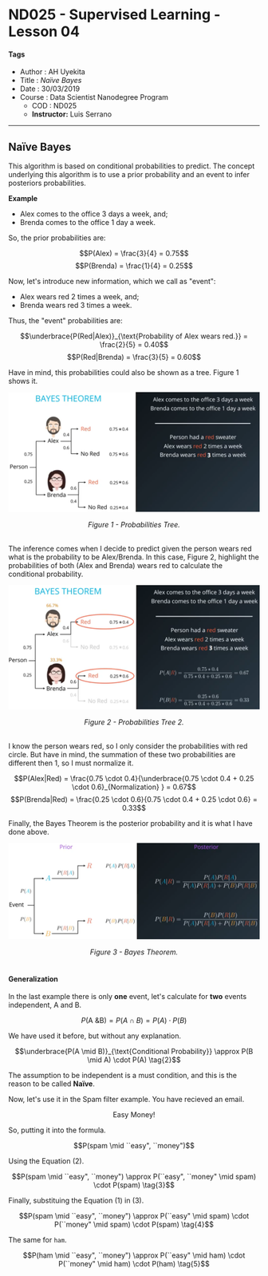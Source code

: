 # ND025 - Supervised Learning - Lesson 04

#### Tags
* Author : AH Uyekita
* Title  :  _Naïve Bayes_
* Date   : 30/03/2019
* Course : Data Scientist Nanodegree Program
    * COD    : ND025
    * **Instructor:** Luis Serrano

***

## Naïve Bayes

This algorithm is based on conditional probabilities to predict. The concept underlying this algorithm is to use a prior probability and an event to infer posteriors probabilities.

**Example**

* Alex comes to the office 3 days a week, and;
* Brenda comes to the office 1 day a week.

So, the prior probabilities are:

$$P(Alex) = \frac{3}{4} = 0.75$$
$$P(Brenda) = \frac{1}{4} = 0.25$$

Now, let's introduce new information, which we call as "event":

* Alex wears red 2 times a week, and;
* Brenda wears red 3 times a week.

Thus, the "event" probabilities are:

$$\underbrace{P(Red|Alex)}_{\text{Probability of Alex wears red.}} = \frac{2}{5} = 0.40$$
$$P(Red|Brenda) = \frac{3}{5} = 0.60$$

Have in mind, this probabilities could also be shown as a tree. Figure 1 shows it.

![Figure 1 - Probabilities Tree.](01-img/nd025_c2_l04_01.png)

<center><em>Figure 1 - Probabilities Tree.</em></center><br>

The inference comes when I decide to predict given the person wears red what is the probability to be Alex/Brenda. In this case, Figure 2, highlight the probabilities of both (Alex and Brenda) wears red to calculate the conditional probability.

![Figure 2 - Probabilities Tree 2.](01-img/nd025_c2_l04_02.png)

<center><em>Figure 2 - Probabilities Tree 2.</em></center><br>

I know the person wears red, so I only consider the probabilities with red circle. But have in mind, the summation of these two probabilities are different then 1, so I must normalize it.

$$P(Alex|Red) = \frac{0.75 \cdot 0.4}{\underbrace{0.75 \cdot 0.4 + 0.25 \cdot 0.6}_{Normalization} } = 0.67$$
$$P(Brenda|Red) = \frac{0.25 \cdot 0.6}{0.75 \cdot 0.4 + 0.25 \cdot 0.6} = 0.33$$

Finally, the Bayes Theorem is the posterior probability and it is what I have done above.

![Figure 3 - Bayes Theorem.](01-img/nd025_c2_l04_03.png)

<center><em>Figure 3 - Bayes Theorem.</em></center><br>

#### Generalization

In the last example there is only **one** event, let's calculate for **two** events independent, A and B.

$$P(\text{A \& B}) = P(A \cap B) = P(A) \cdot P(B) \tag{1}$$

We have used it before, but without any explanation.

$$\underbrace{P(A \mid B)}_{\text{Conditional Probability}} \approx P(B \mid A) \cdot P(A) \tag{2}$$

The assumption to be independent is a must condition, and this is the reason to be called **Naïve**.

Now, let's use it in the Spam filter example. You have recieved an email.

$$\text{Easy Money!}$$

So, putting it into the formula.

$$P(spam \mid ``easy", ``money")$$

Using the Equation (2).

$$P(spam \mid ``easy", ``money") \approx P(``easy", ``money" \mid spam) \cdot P(spam) \tag{3}$$

Finally, substituing the Equation (1) in (3).

$$P(spam \mid ``easy", ``money") \approx P(``easy" \mid spam) \cdot P(``money" \mid spam) \cdot P(spam) \tag{4}$$

The same for `ham`.

$$P(ham \mid ``easy", ``money") \approx P(``easy" \mid ham) \cdot P(``money" \mid ham) \cdot P(ham) \tag{5}$$
